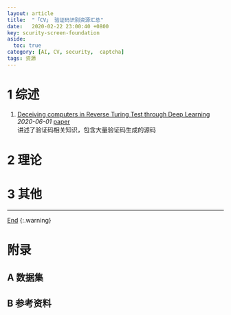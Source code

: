 ```yaml
---
layout: article
title:  "「CV」 验证码识别资源汇总"
date:   2020-02-22 23:00:40 +0800
key: scurity-screen-foundation
aside:
  toc: true
category: [AI, CV, security,  captcha]
tags: 资源
---
```

<span id='head'></span>
>
<!--more-->

# 1 综述
1. [Deceiving computers in Reverse Turing Test through Deep Learning](http://cn.arxiv.org/abs/2006.11373)  
 *2020-06-01* [paper](https://arxiv.org/abs/2006.11373)     
 讲述了验证码相关知识，包含大量验证码生成的源码       

# 2 理论

# 3 其他

-------------------  
[End](#head)
{:.warning}  

# 附录
## A 数据集

## B 参考资料
